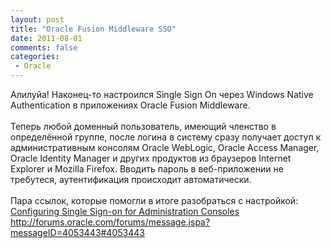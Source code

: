 ```yaml
---
layout: post
title: "Oracle Fusion Middleware SSO"
date: 2011-08-01
comments: false
categories:
 - Oracle
---
```



Алилуйа! Наконец-то настроился Single Sign On через Windows Native Authentication в приложениях Oracle Fusion Middleware.<br /><br />Теперь любой доменный пользователь, имеющий членство в определённой группе, после логина в систему сразу получает доступ к административным консолям Oracle WebLogic, Oracle Access Manager, Oracle Identity Manager и других продуктов из браузеров Internet Explorer и Mozilla Firefox. Вводить пароль в веб-приложении не требутеся, аутентификация происходит автоматически.<br /><br />Пара ссылок, которые помогли в итоге разобраться с настройкой:<br /><a href="http://download.oracle.com/docs/cd/E17904_01/core.1111/e12035/confg_sso_admconsoles_im.htm#CEGDJHBE">Configuring Single Sign-on for Administration Consoles</a><br /><a href="http://forums.oracle.com/forums/message.jspa?messageID=4053443#4053443%20">http://forums.oracle.com/forums/message.jspa?messageID=4053443#4053443 </a><br /><br />
